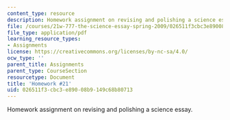 ```yaml
---
content_type: resource
description: Homework assignment on revising and polishing a science essay.
file: /courses/21w-777-the-science-essay-spring-2009/026511f3cbc3e89008b9149c68b80713_MIT21W_777s09_assn19_hw21.pdf
file_type: application/pdf
learning_resource_types:
- Assignments
license: https://creativecommons.org/licenses/by-nc-sa/4.0/
ocw_type: ''
parent_title: Assignments
parent_type: CourseSection
resourcetype: Document
title: 'Homework #21'
uid: 026511f3-cbc3-e890-08b9-149c68b80713
---
```

Homework assignment on revising and polishing a science essay.